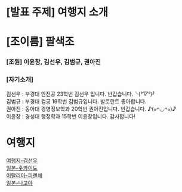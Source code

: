 # [발표 주제] 여행지 소개

# [조이름] 팔색조

### [조원] 이윤창, 김선우, 김범규, 권아진


    
### [자기소개]
김선우 : 부경대 안전공 23학번 김선우 입니다. 반갑습니다.╰(*°▽°*)╯  
김범규 : 부경대 컴공 19학번 김범규입니다. 발로란트 좋아합니다.  
권아진 : 동아대 경영정보학과 20학번 권아진입니다. 반갑습니다. ♪(๑ᴖ◡ᴖ๑)♪  
이윤창 : 경성대 행정학과 15학번 이윤창입니다. 감사합니다!

여행지
===
[여행지-김선우](김선우/busan.md)  
[일본-홋카이도](김범규/hokkaido.md)  
[이탈리아-피렌체](권아진/place.md)  
[일본-나고야](이윤창/NAGOYA.MD)

